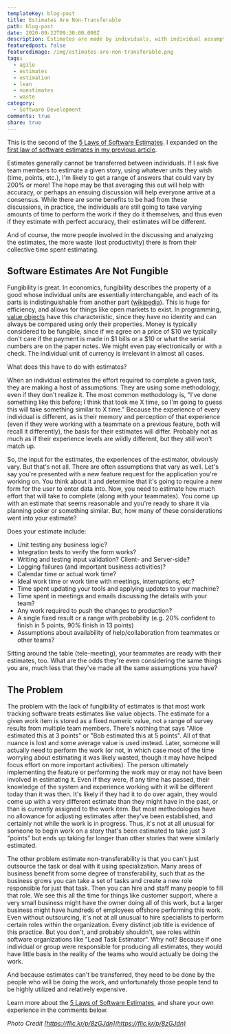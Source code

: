 ```yaml
---
templateKey: blog-post
title: Estimates Are Non-Transferable
path: blog-post
date: 2020-09-22T09:30:00.000Z
description: Estimates are made by individuals, with individual assumptions. As such, they don't transfer well between individuals, even within the same role or skillset.
featuredpost: false
featuredimage: /img/estimates-are-non-transferable.png
tags:
  - agile
  - estimates
  - estimation
  - lean
  - noestimates
  - waste
category:
  - Software Development
comments: true
share: true
---
```


This is the second of the [5 Laws of Software Estimates](/the-5-laws-of-software-estimates/). I expanded on the [first law of software estimates in my previous article](https://ardalis.com/estimates-are-waste/).

Estimates generally cannot be transferred between individuals. If I ask five team members to estimate a given story, using whatever units they wish (time, points, etc.), I'm likely to get a range of answers that could vary by 200% or more! The hope may be that averaging this out will help with accuracy, or perhaps an ensuing discussion will help everyone arrive at a consensus. While there are some benefits to be had from these discussions, in practice, the individuals are still going to take varying amounts of time to perform the work if they do it themselves, and thus even if they estimate with perfect accuracy, their estimates will be different.

And of course, the more people involved in the discussing and analyzing the estimates, the more waste (lost productivity) there is from their collective time spent estimating.

## Software Estimates Are Not Fungible

Fungibility is great. In economics, fungibility describes the property of a good whose individual units are essentially interchangable, and each of its parts is indistinguishable from another part ([wikipedia](https://en.wikipedia.org/wiki/Fungibility#:~:text=In%20economics%2C%20fungibility%20is%20the,is%20indistinguishable%20from%20another%20part.)). This is huge for efficiency, and allows for things like open markets to exist. In programming, [value objects](https://deviq.com/value-object/) have this characteristic, since they have no identity and can always be compared using only their properties. Money is typically considered to be fungible, since if we agree on a price of $10 we typically don't care if the payment is made in $1 bills or a $10 or what the serial numbers are on the paper notes. We might even pay electronically or with a check. The individual unit of currency is irrelevant in almost all cases.

What does this have to do with estimates?

When an individual estimates the effort required to complete a given task, they are making a host of assumptions. They are using some methodology, even if they don't realize it. The most common methodology is, "I've done something like this before; I think that took me X time, so I'm going to guess this will take something similar to X time." Because the experience of every individual is different, as is their memory and perception of that experience (even if they were working with a teammate on a previous feature, both will recall it differently), the basis for their estimates will differ. Probably not as much as if their experience levels are wildly different, but they still won't match up.

So, the input for the estimates, the experiences of the estimator, obviously vary. But that's not all. There are often assumptions that vary as well. Let's say you're presented with a new feature request for the application you're working on. You think about it and determine that it's going to require a new form for the user to enter data into. Now, you need to estimate how much effort that will take to complete (along with your teammates). You come up with an estimate that seems reasonable and you're ready to share it via planning poker or something similar. But, how many of these considerations went into your estimate?

Does your estimate include:

- Unit testing any business logic?
- Integration tests to verify the form works?
- Writing and testing input validation? Client- and Server-side?
- Logging failures (and important business activities)?
- Calendar time or actual work time?
- Ideal work time or work time with meetings, interruptions, etc?
- Time spent updating your tools and applying updates to your machine?
- Time spent in meetings and emails discussing the details with your team?
- Any work required to push the changes to production?
- A single fixed result or a range with probability (e.g. 20% confident to finish in 5 points, 90% finish in 13 points)
- Assumptions about availability of help/collaboration from teammates or other teams?

Sitting around the table (tele-meeting), your teammates are ready with their estimates, too. What are the odds they're even considering the same things you are, much less that they've made all the same assumptions you have?

## The Problem

The problem with the lack of fungibility of estimates is that most work tracking software treats estimates like value objects. The estimate for a given work item is stored as a fixed numeric value, not a range of survey results from multiple team members. There's nothing that says "Alice estimated this at 3 points" or "Bob estimated this at 5 points". All of that nuance is lost and some average value is used instead. Later, someone will actually need to perform the work (or not, in which case most of the time worrying about estimating it was likely wasted, though it may have helped focus effort on more important activities). The person ultimately implementing the feature or performing the work may or may not have been involved in estimating it. Even if they were, if any time has passed, their knowledge of the system and experience working with it will be different today than it was then. It's likely if they had it to do over again, they would come up with a very different estimate than they might have in the past, or than is currently assigned to the work item. But most methodologies have no allowance for adjusting estimates after they've been established, and certainly not while the work is in progress. Thus, it's not at all unusual for someone to begin work on a story that's been estimated to take just 3 "points" but ends up taking far longer than other stories that were similarly estimated.

The other problem estimate non-transferability is that you can't just outsource the task or deal with it using specialization. Many areas of business benefit from some degree of transferability, such that as the business grows you can take a set of tasks and create a new role responsible for just that task. Then you can hire and staff many people to fill that role. We see this all the time for things like customer support, where a very small business might have the owner doing all of this work, but a larger business might have hundreds of employees offshore performing this work. Even without outsourcing, it's not at all unusual to hire specialists to perform certain roles within the organization. Every distinct job title is evidence of this practice. But you don't, and probably shouldn't, see roles within software organizations like "Lead Task Estimator". Why not? Because if one individual or group were responsible for producing all estimates, they would have little basis in the reality of the teams who would actually be doing the work.

And because estimates can't be transferred, they need to be done by the people who will be doing the work, and unfortunately those people tend to be highly utilized and relatively expensive.

Learn more about the [5 Laws of Software Estimates](/the-5-laws-of-software-estimates/), and share your own experience in the comments below.

*Photo Credit [https://flic.kr/p/8zGJdn](https://flic.kr/p/8zGJdn)*
